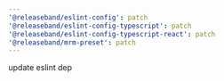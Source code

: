 ```yaml
---
'@releaseband/eslint-config': patch
'@releaseband/eslint-config-typescript': patch
'@releaseband/eslint-config-typescript-react': patch
'@releaseband/mrm-preset': patch
---
```


update eslint dep

